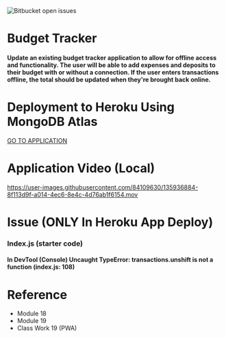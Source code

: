 <img alt="Bitbucket open issues" src="https://img.shields.io/bitbucket/issues/rldyd/Budget-Tracker">

# Budget Tracker

#### Update an existing budget tracker application to allow for offline access and functionality. The user will be able to add expenses and deposits to their budget with or without a connection. If the user enters transactions offline, the total should be updated when they're brought back online.

# Deployment to Heroku Using MongoDB Atlas

[GO TO APPLICATION](https://blooming-caverns-23612.herokuapp.com)

# Application Video (Local)




https://user-images.githubusercontent.com/84109630/135936884-8f113d9f-a014-4ec6-8e4c-4d76ab1f6154.mov



# Issue (ONLY In Heroku App Deploy)

### Index.js (starter code)

#### In DevTool (Console) Uncaught TypeError: transactions.unshift is not a function (index.js: 108)


# Reference

- Module 18
- Module 19
- Class Work 19 (PWA)
